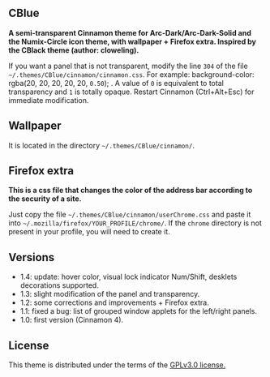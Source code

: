 ## CBlue

**A semi-transparent Cinnamon theme for Arc-Dark/Arc-Dark-Solid and the Numix-Circle icon theme, with wallpaper + Firefox extra. Inspired by the CBlack theme (author: cloweling).**

If you want a panel that is not transparent, modify the line `304` of the file `~/.themes/CBlue/cinnamon/cinnamon.css`.
For example: background-color: rgba(20, 20, 20, 20, 20, `0.50`); . A value of `0` is equivalent to total transparency and `1` is totally opaque. Restart Cinnamon (Ctrl+Alt+Esc) for immediate modification.


## Wallpaper

It is located in the directory `~/.themes/CBlue/cinnamon/`.


## Firefox extra

**This is a css file that changes the color of the address bar according to the security of a site.**

Just copy the file `~/.themes/CBlue/cinnamon/userChrome.css` and paste it into `~/.mozilla/firefox/YOUR_PROFILE/chrome/`. If the `chrome` directory is not present in your profile, you will need to create it.


## Versions

* 1.4: update: hover color, visual lock indicator Num/Shift, desklets decorations supported.
* 1.3: slight modification of the panel and transparency.
* 1.2: some corrections and improvements + Firefox extra.
* 1.1: fixed a bug: list of grouped window applets for the left/right panels.
* 1.0: first version (Cinnamon 4).


## License

This theme is distributed under the terms of the [GPLv3.0 license.](https://raw.githubusercontent.com/linuxmint/cinnamon-spices-themes/master/CBlue/LICENCE)